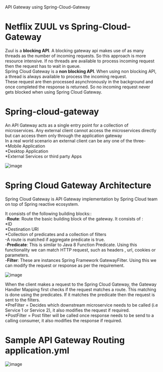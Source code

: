 
API Gateway using Spring-Cloud-Gateway

# Netflix ZUUL vs Spring-Cloud-Gateway
Zuul is a <b>blocking API</b>. A blocking gateway api makes use of as many threads as the number of incoming requests. 
So this approach is more resource intensive. If no threads are available to process incoming request then the request has to wait in queue.<br>
Spring Cloud Gateway is a <b>non blocking API</b>. When using non blocking API, a thread is always available to process the incoming request.<br> These request are then processed asynchronously in the background 
and once completed the response is returned. So no incoming request never gets blocked when using Spring Cloud Gateway.

# Spring-cloud-gateway
An API Gateway acts as a single entry point for a collection of microservices. Any external client cannot access the microservices directly but can access them only through the application gateway<br>
In a real world scenario an external client can be any one of the three-<br>
     *Mobile Application<br>
     *Desktop Application<br>
     *External Services or third party Apps<br>

![image](https://user-images.githubusercontent.com/26468158/81772798-651e6d00-94ac-11ea-809c-2f9904a7ac84.png)

# Spring Cloud Gateway Architecture

Spring Cloud Gateway is API Gateway implementation by Spring Cloud team on top of Spring reactive ecosystem.<br> 

It consists of the following building blocks:: <br>
-<b>Route</b>: Route the basic building block of the gateway. It consists of :<br>
      *ID <br>
      *Destination URI <br>
      *Collection of predicates and a collection of filters <br>
-A route is matched if aggregate predicate is true.<br>
-<b>Predicate</b>: This is similar to Java 8 Function Predicate. Using this functionality we can match HTTP request, such as headers , url, cookies or parameters.<br>
-<b>Filter</b>: These are instances Spring Framework GatewayFilter. Using this we can modify the request or response as per the requirement.<br>

![image](https://user-images.githubusercontent.com/26468158/81773405-cb57bf80-94ad-11ea-9215-a5eb269749d3.png)

When the client makes a request to the Spring Cloud Gateway, the Gateway Handler Mapping first checks if the request matches a route. 
This matching is done using the predicates. 
If it matches the predicate then the request is sent to the filters.<br>
*PreFilter = Decides which downstream microservice needs to be called (i.e Service 1 or Service 2), it also modifies the request if required.<br>
*PostFilter = Post filter will be called once response needs to be send to a calling consumer, it also modifies the response if required.<br>

# Sample API Gateway Routing application.yml

![image](https://user-images.githubusercontent.com/26468158/81774218-aa906980-94af-11ea-8e73-17567476e3ed.png)

